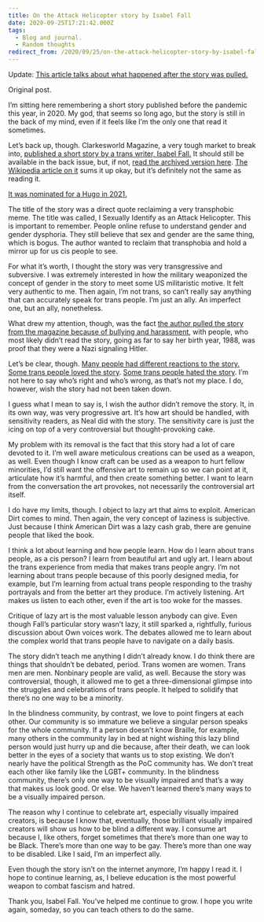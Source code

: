 ```yaml
---
title: On the Attack Helicopter story by Isabel Fall
date: 2020-09-25T17:21:42.000Z
tags:
  - Blog and journal.
  - Random thoughts
redirect_from: /2020/09/25/on-the-attack-helicopter-story-by-isabel-fall
---
```


Update: [This article talks about what happened after the story was pulled.](https://www.vox.com/the-highlight/22543858/isabel-fall-attack-helicopter)

Original post.

I’m sitting here remembering a short story published before the pandemic this year, in 2020. My god, that seems so long ago, but the story is still in the back of my mind, even if it feels like I’m the only one that read it sometimes.

Let’s back up, though. Clarkesworld Magazine, a very tough market to break into, [published a short story by a trans writer, Isabel Fall.](http://clarkesworldmagazine.com/prior/issue_160/) It should still be available in the back issue, but, if not, [read the archived version here](https://archive.is/oXDEt). [The Wikipedia article on it](https://en.wikipedia.org/wiki/I_Sexually_Identify_as_an_Attack_Helicopter#cite_note-The_Outline_24_January_2020-11) sums it up okay, but it’s definitely not the same as reading it.

[It was nominated for a Hugo in 2021.](https://www.tor.com/2021/04/13/announcing-the-2021-hugo-award-finalists/)

The title of the story was a direct quote reclaiming a very transphobic meme. The title was called, I Sexually Identify as an Attack Helicopter. This is important to remember. People online refuse to understand gender and gender dysphoria. They still believe that sex and gender are the same thing, which is bogus. The author wanted to reclaim that transphobia and hold a mirror up for us cis people to see.

For what it’s worth, I thought the story was very transgressive and subversive. I was extremely interested in how the military weaponized the concept of gender in the story to meet some US militaristic motive. It felt very authentic to me. Then again, I’m not trans, so can’t really say anything that can accurately speak for trans people. I’m just an ally. An imperfect one, but an ally, nonetheless.

What drew my attention, though, was the fact [the author pulled the story from the magazine because of bullying and harassment](clarkesworldmagazine.com/fall_01_20/), with people, who most likely didn’t read the story, going as far to say her birth year, 1988, was proof that they were a Nazi signaling Hitler.

Let’s be clear, though. [Many people had different reactions to the story.](https://womenwriteaboutcomics.com/2020/01/copter-crash-isabel-fall-and-the-transgender-sf-debate/) [Some trans people loved the story](https://blog.usejournal.com/an-open-letter-to-the-author-of-i-sexually-identify-as-an-attack-helicopter-72c268746bdb). [Some trans people hated the story](https://twitter.com/Erinys/status/1216421547562323968). I’m not here to say who’s right and who’s wrong, as that’s not my place. I do, however, wish the story had not been taken down.

I guess what I mean to say is, I wish the author didn’t remove the story. It, in its own way, was very progressive art. It’s how art should be handled, with sensitivity readers, as Neal did with the story. The sensitivity care is just the icing on top of a very controversial but thought-provoking cake.

My problem with its removal is the fact that this story had a lot of care devoted to it. I’m well aware meticulous creations can be used as a weapon, as well. Even though I know craft can be used as a weapon to hurt fellow minorities, I’d still want the offensive art to remain up so we can point at it, articulate how it’s harmful, and then create something better. I want to learn from the conversation the art provokes, not necessarily the controversial art itself.

I do have my limits, though. I object to lazy art that aims to exploit. American Dirt comes to mind. Then again, the very concept of laziness is subjective. Just because I think American Dirt was a lazy cash grab, there are genuine people that liked the book.

I think a lot about learning and how people learn. How do I learn about trans people, as a cis person? I learn from beautiful art and ugly art. I learn about the trans experience from media that makes trans people angry. I’m not learning about trans people because of this poorly designed media, for example, but I’m learning from actual trans people responding to the trashy portrayals and from the better art they produce. I’m actively listening. Art makes us listen to each other, even if the art is too woke for the masses.

Critique of lazy art is the most valuable lesson anybody can give. Even though Fall’s particular story wasn’t lazy, it still sparked a, rightfully, furious discussion about Own voices work. The debates allowed me to learn about the complex world that trans people have to navigate on a daily basis.

The story didn’t teach me anything I didn’t already know. I do think there are things that shouldn’t be debated, period. Trans women are women. Trans men are men. Nonbinary people are valid, as well. Because the story was controversial, though, it allowed me to get a three-dimensional glimpse into the struggles and celebrations of trans people. It helped to solidify that there’s no one way to be a minority.

In the blindness community, by contrast, we love to point fingers at each other. Our community is so immature we believe a singular person speaks for the whole community. If a person doesn’t know Braille, for example, many others in the community lay in bed at night wishing this lazy blind person would just hurry up and die because, after their death, we can look better in the eyes of a society that wants us to stop existing. We don’t nearly have the political Strength as the PoC community has. We don’t treat each other like family like the LGBT+ community. In the blindness community, there’s only one way to be visually impaired and that’s a way that makes us look good. Or else. We haven’t learned there’s many ways to be a visually impaired person.

The reason why I continue to celebrate art, especially visually impaired creators, is because I know that, eventually, those brilliant visually impaired creators will show us how to be blind a different way. I consume art because I, like others, forget sometimes that there’s more than one way to be Black. There’s more than one way to be gay. There’s more than one way to be disabled. Like I said, I’m an imperfect ally.

Even though the story isn’t on the internet anymore, I’m happy I read it. I hope to continue learning, as, I believe education is the most powerful weapon to combat fascism and hatred.

Thank you, Isabel Fall. You’ve helped me continue to grow. I hope you write again, someday, so you can teach others to do the same.
